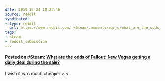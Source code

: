 ```yaml
---
date: 2010-12-24 10:23:46
source: reddit
syndicated:
- type: reddit
  url: https://www.reddit.com/r/Steam/comments/eqvjq/what_are_the_odds_of_fallout_new_vegas_getting_a/
tags:
- steam
- reddit_submission
---
```


#### Posted on r/Steam: [What are the odds of Fallout: New Vegas getting a daily deal during the sale?](https://reddit.com/r/Steam/comments/eqvjq/what_are_the_odds_of_fallout_new_vegas_getting_a/)

I wish it was much cheaper >.<